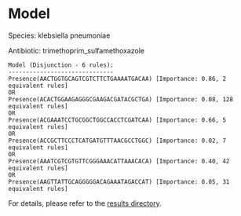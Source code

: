 
# Model

Species: klebsiella pneumoniae

Antibiotic: trimethoprim_sulfamethoxazole

```
Model (Disjunction - 6 rules):
------------------------------
Presence(AACTGGTGCAGTCGTCTTCTGAAAATGACAA) [Importance: 0.86, 2 equivalent rules]
OR
Presence(ACACTGGAAGAGGGCGAAGACGATACGCTGA) [Importance: 0.08, 128 equivalent rules]
OR
Presence(ACGAAATCCTGCGGCTGGCCACCTCGATCAA) [Importance: 0.66, 5 equivalent rules]
OR
Presence(ACCGCTTCCCTCATGATGTTTAACGCCTGGC) [Importance: 0.02, 7 equivalent rules]
OR
Presence(AAATCGTCGTGTTCGGGAAACATTAAACACA) [Importance: 0.40, 42 equivalent rules]
OR
Presence(AAGTTATTGCAGGGGGACAGAAATAGACCAT) [Importance: 0.05, 31 equivalent rules]

```

For details, please refer to the [results directory](../../../../../results/scm_b/klebsiella%20pneumoniae/trimethoprim_sulfamethoxazole/repeat_0/).

